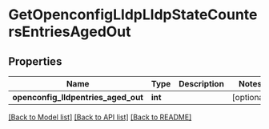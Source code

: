 # GetOpenconfigLldpLldpStateCountersEntriesAgedOut

## Properties
Name | Type | Description | Notes
------------ | ------------- | ------------- | -------------
**openconfig_lldpentries_aged_out** | **int** |  | [optional] 

[[Back to Model list]](../README.md#documentation-for-models) [[Back to API list]](../README.md#documentation-for-api-endpoints) [[Back to README]](../README.md)


